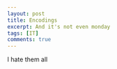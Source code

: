 ```yaml
---
layout: post
title: Encodings
excerpt: And it's not even monday
tags: [IT]
comments: true
---
```



I hate them all
